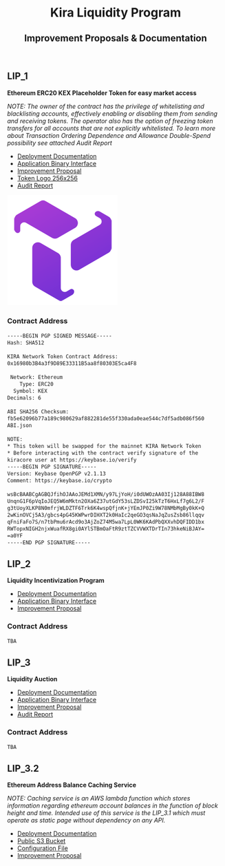 <div align="center">
  <h1>Kira Liquidity Program</h1>
  <h2>Improvement Proposals & Documentation</h2>
  <br/>  
</div>

## LIP_1

**Ethereum ERC20 KEX Placeholder Token for easy market access**

_NOTE: The owner of the contract has the privilege of whitelisting and blacklisting accounts, effectively enabling or disabling them from sending and receiving tokens. The operator also has the option of freezing token transfers for all accounts that are not explicitly whitelisted. To learn more about Transaction Ordering Dependence and    Allowance Double-Spend possibility see attached Audit Report_

* [Deployment Documentation](./LIP_1/README.md)
* [Application Binary Interface](./LIP_1/ABI.json)
* [Improvement Proposal](https://github.com/KiraCore/docs/blob/master/spec/liquidity-program/lip_1.md)
* [Token Logo 256x256](./LIP_1/doc/KEX-256x256.png)
* [Audit Report](./LIP_1/audit.pdf)

![picture 1](./LIP_1/doc/KEX-256x256.png)  

### Contract Address

```
-----BEGIN PGP SIGNED MESSAGE-----
Hash: SHA512

KIRA Network Token Contract Address:
0x16980b3B4a3f9D89E33311B5aa8f80303E5ca4F8

 Network: Ethereum
    Type: ERC20
  Symbol: KEX
Decimals: 6

ABI SHA256 Checksum:
fb5e62096b77a189c980629af882281de55f330ada0eae544c7df5adb086f560  ABI.json

NOTE: 
* This token will be swapped for the mainnet KIRA Network Token 
* Before interacting with the contract verify signature of the kiracore user at https://keybase.io/verify
-----BEGIN PGP SIGNATURE-----
Version: Keybase OpenPGP v2.1.13
Comment: https://keybase.io/crypto

wsBcBAABCgAGBQJfihOJAAoJEMd1XMN/y97LjYoH/i0dUWOzAA03Ij128A88IBW8
UnqnG1F6pVqIoJEQ5W6mMktn2OXa6Z37utGdY53sLZDSvI25kTzT6HxLf7g6L2/F
g3tUoyXLKP8N0mfrjWLDZTF6Trk6K4wspQfjnK+jYEmJP0Zi9W78NMbMgBy0kK+Q
2wKinOVCj5A3/gbcs4pG45KWPwrDIHXT2k0HaIc2qeGO3qsNaJqZusZsb86llqqv
qFniFaFo7S/n7tbPmu6rAcd9o3AjZoZ74M5wa7LpL0WK6KAdPbQXXvhDQFIDD1bx
RWTopxNIGH2njxWuafRX8gi0AYlSTBmOaFtR9ztTZCVVWXTDrTIn73hkeNiBJAY=
=a0YF
-----END PGP SIGNATURE-----

```

## LIP_2

**Liquidity Incentivization Program**

* [Deployment Documentation](./LIP_2/README.md)
* [Application Binary Interface](./LIP_2/ABI.json)
* [Improvement Proposal](https://github.com/KiraCore/docs/blob/master/spec/liquidity-program/lip_2.md)

### Contract Address

```
TBA
```

## LIP_3

**Liquidity Auction**

* [Deployment Documentation](./LIP_3/README.md)
* [Application Binary Interface](./LIP_3/ABI.json)
* [Improvement Proposal](https://github.com/KiraCore/docs/blob/master/spec/liquidity-program/lip_3.md)
* [Audit Report](./LIP_2/audit.pdf)
  
### Contract Address

```
TBA
```

## LIP_3.2

**Ethereum Address Balance Caching Service**

_NOTE: Caching service is an AWS lambda function which stores information regarding ethereum account balances in the function of block height and time. Intended use of this service is the LIP_3.1 which must operate as static page without dependency on any API._

* [Deployment Documentation](./LIP_3.2/README.md)
* [Public S3 Bucket](https://oracle.kira.network/)
* [Configuration File](https://github.com/KiraCore/cfg/blob/main/EthereumOracle/env-mainnet)
* [Improvement Proposal](https://github.com/KiraCore/docs/blob/master/spec/liquidity-program/lip_3.2.md)